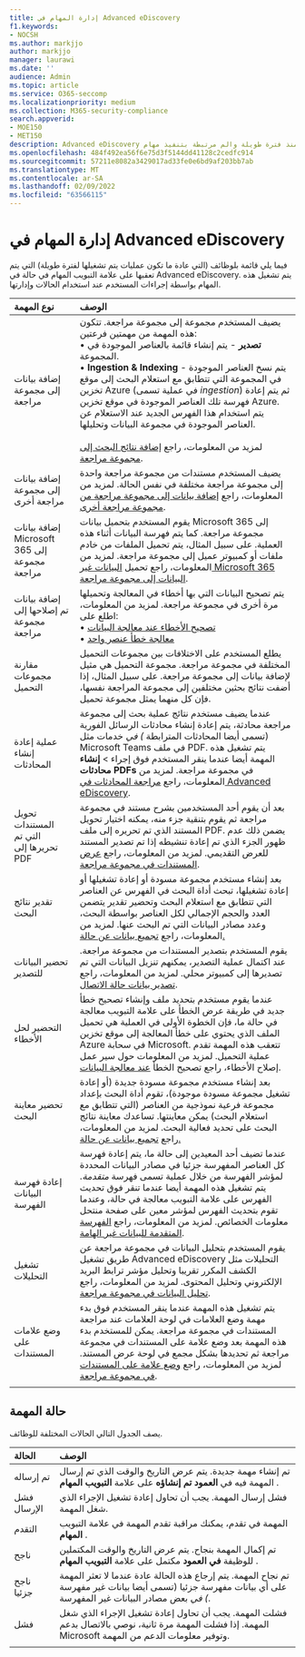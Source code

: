 ```yaml
---
title: إدارة المهام في Advanced eDiscovery
f1.keywords:
- NOCSH
ms.author: markjjo
author: markjjo
manager: laurawi
ms.date: ''
audience: Admin
ms.topic: article
ms.service: O365-seccomp
ms.localizationpriority: medium
ms.collection: M365-security-compliance
search.appverid:
- MOE150
- MET150
description: Advanced eDiscovery المهام على تعقب حالة العمليات التي يتم تشغيلها منذ فترة طويلة والم مرتبطة بتنفيذ مهام Advanced eDiscovery متعددة.
ms.openlocfilehash: 484f492ea56f6e75d3f5144dd41128c2cedfc914
ms.sourcegitcommit: 57211e8082a3429017ad33fe0e6bd9af203bb7ab
ms.translationtype: MT
ms.contentlocale: ar-SA
ms.lasthandoff: 02/09/2022
ms.locfileid: "63566115"
---
```

# <a name="manage-jobs-in-advanced-ediscovery"></a>إدارة المهام في Advanced eDiscovery

فيما يلي قائمة بلوظائف (التي عادة ما تكون عمليات يتم تشغيلها لفترة طويلة) التي يتم تعقبها على علامة  التبويب المهام في حالة في Advanced eDiscovery. يتم تشغيل هذه المهام بواسطة إجراءات المستخدم عند استخدام الحالات وإدارتها.

| نوع المهمة           | الوصف     |
| :----------------- | :----------     |
|إضافة بيانات إلى مجموعة مراجعة | يضيف المستخدم مجموعة إلى مجموعة مراجعة. تتكون هذه المهمة من مهمتين فرعتين: </br>• **تصدير** - يتم إنشاء قائمة بالعناصر الموجودة في المجموعة. </br>• **Ingestion & Indexing** - يتم نسخ العناصر الموجودة في المجموعة التي تتطابق مع استعلام البحث إلى موقع تخزين Azure (في عملية تسمى *ingestion*) ثم يتم إعادة فهرسة تلك العناصر الموجودة في موقع تخزين Azure. يتم استخدام هذا الفهرس الجديد عند الاستعلام عن العناصر الموجودة في مجموعة البيانات وتحليلها. </br></br>لمزيد من المعلومات، راجع [إضافة نتائج البحث إلى مجموعة مراجعة](add-data-to-review-set.md). |
|إضافة بيانات إلى مجموعة مراجعة أخرى | يضيف المستخدم مستندات من مجموعة مراجعة واحدة إلى مجموعة مراجعة مختلفة في نفس الحالة. لمزيد من المعلومات، راجع [إضافة بيانات إلى مجموعة مراجعة من مجموعة مراجعة أخرى](add-data-to-review-set-from-another-review-set.md).|
|إضافة بيانات Microsoft 365 إلى مجموعة مراجعة | يقوم المستخدم بتحميل بيانات Microsoft 365 إلى مجموعة مراجعة. كما يتم فهرسة البيانات أثناء هذه العملية. على سبيل المثال، يتم تحميل الملفات من خادم ملفات أو كمبيوتر عميل إلى مجموعة مراجعة. لمزيد من المعلومات، راجع تحميل [البيانات غير Microsoft 365 البيانات إلى مجموعة مراجعة](load-non-office-365-data-into-a-review-set.md).| 
|إضافة بيانات تم إصلاحها إلى مجموعة مراجعة | يتم تصحيح البيانات التي بها أخطاء في المعالجة وتحميلها مرة أخرى في مجموعة مراجعة. لمزيد من المعلومات، اطلع على:</br>• [تصحيح الأخطاء عند معالجة البيانات](error-remediation-when-processing-data-in-advanced-ediscovery.md)</br>• [معالجة خطأ عنصر واحد](single-item-error-remediation.md)| 
|مقارنة مجموعات التحميل | يطلع المستخدم على الاختلافات بين مجموعات التحميل المختلفة في مجموعة مراجعة. مجموعة التحميل هي مثيل لإضافة بيانات إلى مجموعة مراجعة. على سبيل المثال، إذا أضفت نتائج بحثين مختلفين إلى مجموعة المراجعة نفسها، فإن كل منهما يمثل مجموعة تحميل. |
|عملية إعادة إنشاء المحادثات|عندما يضيف مستخدم نتائج عملية بحث إلى مجموعة مراجعة محادثة، يتم إعادة إنشاء محادثات الرسائل الفورية (تسمى أيضا المحادثات المترابطة *) في* خدمات مثل Microsoft Teams في ملف PDF. يتم تشغيل هذه المهمة أيضا عندما ينقر المستخدم فوق إجراء > **إنشاء محادثات PDFs** في مجموعة مراجعة. لمزيد من المعلومات، راجع [مراجعة المحادثات في Advanced eDiscovery](conversation-review-sets.md).
|تحويل المستندات التي تم تحريرها إلى PDF|بعد أن يقوم أحد المستخدمين بشرح مستند في مجموعة مراجعة ثم يقوم بتنقية جزء منه، يمكنه اختيار تحويل المستند الذي تم تحريره إلى ملف PDF. يضمن ذلك عدم ظهور الجزء الذي تم إعادة تنشيطه إذا تم تصدير المستند للعرض التقديمي. لمزيد من المعلومات، راجع [عرض المستندات في مجموعة مراجعة](view-documents-in-review-set.md). |
|تقدير نتائج البحث | بعد إنشاء مستخدم مجموعة مسودة أو إعادة تشغيلها أو إعادة تشغيلها، تبحث أداة البحث في الفهرس عن العناصر التي تتطابق مع استعلام البحث وتحضير تقدير يتضمن العدد والحجم الإجمالي لكل العناصر بواسطة البحث، وعدد مصادر البيانات التي تم البحث عنها.  لمزيد من المعلومات، راجع [تجميع بيانات عن حالة.](collecting-data-for-ediscovery.md) | 
|تحضير البيانات للتصدير | يقوم المستخدم بتصدير المستندات من مجموعة مراجعة. عند اكتمال عملية التصدير، يمكنهم تنزيل البيانات التي تم تصديرها إلى كمبيوتر محلي. لمزيد من المعلومات، راجع [تصدير بيانات حالة الاتصال](exporting-data-ediscover20.md). | 
|التحضير لحل الأخطاء |عندما يقوم مستخدم بتحديد ملف وإنشاء تصحيح خطأ جديد في طريقة عرض الخطأ على علامة التبويب معالجة في حالة ما، فإن  الخطوة الأولى في العملية هي تحميل الملف الذي يحتوي على خطأ المعالجة إلى موقع تخزين Azure في سحابة Microsoft. تتعقب هذه المهمة تقدم عملية التحميل. لمزيد من المعلومات حول سير عمل إصلاح الأخطاء، راجع تصحيح الخطأ [عند معالجة البيانات](error-remediation-when-processing-data-in-advanced-ediscovery.md). | 
|تحضير معاينة البحث | بعد إنشاء مستخدم مجموعة مسودة جديدة (أو إعادة تشغيل مجموعة مسودة موجودة)، تقوم أداة البحث بإعداد مجموعة فرعية نموذجية من العناصر (التي تتطابق مع استعلام البحث) يمكن معاينتها. تساعدك معاينة نتائج البحث على تحديد فعالية البحث.  لمزيد من المعلومات، راجع [تجميع بيانات عن حالة.](collecting-data-for-ediscovery.md#view-search-results-and-statistics) | 
|إعادة فهرسة البيانات الفهرسة | عندما تضيف أحد المعيدين إلى حالة ما، يتم إعادة فهرسة كل العناصر المفهرسة جزئيا في مصادر البيانات المحددة لمؤشر الفهرسة من خلال عملية تسمى فهرسة *متقدمة*. يتم تشغيل هذه المهمة أيضا عندما تنقر فوق  تحديث الفهرس على  علامة التبويب معالجة في حالة، وعندما تقوم بتحديث الفهرس لمؤشر معين على صفحة منتحل معلومات الخصائص. لمزيد من المعلومات، راجع [الفهرسة المتقدمة للبيانات غير الهامة](indexing-custodian-data.md).
|تشغيل التحليلات | يقوم المستخدم بتحليل البيانات في مجموعة مراجعة عن طريق تشغيل Advanced eDiscovery التحليلات مثل الكشف المكرر تقريبا وتحليل مؤشر ترابط البريد الإلكتروني وتحليل المحتوى. لمزيد من المعلومات، راجع [تحليل البيانات في مجموعة مراجعة](analyzing-data-in-review-set.md). | 
|وضع علامات على المستندات | يتم تشغيل هذه المهمة عندما ينقر المستخدم فوق بدء  مهمة وضع العلامات في لوحة العلامات  عند مراجعة المستندات في مجموعة مراجعة. يمكن للمستخدم بدء هذه المهمة بعد وضع علامة على المستندات في مجموعة مراجعة ثم تحديدها بشكل مجمع في لوحة عرض المستند. لمزيد من المعلومات، راجع [وضع علامة على المستندات في مجموعة مراجعة](tagging-documents.md). | 
|||

## <a name="job-status"></a>حالة المهمة

يصف الجدول التالي الحالات المختلفة للوظائف.

| الحالة           | الوصف     |
| :----------------- | :----------     |
| تم إرساله | تم إنشاء مهمة جديدة.  يتم عرض التاريخ والوقت الذي تم إرسال المهمة فيه في **العمود تم إنشاؤه** على علامة **التبويب المهام** . |
| فشل الإرسال | فشل إرسال المهمة.  يجب أن تحاول إعادة تشغيل الإجراء الذي شغل المهمة. |
| التقدم | المهمة في تقدم، يمكنك مراقبة تقدم المهمة في علامة التبويب **المهام** . |
| ناجح | تم إكمال المهمة بنجاح. يتم عرض التاريخ والوقت المكتملين للوظيفة **في العمود** مكتمل على علامة **التبويب المهام** . |
| ناجح جزئيا | تم نجاح المهمة. يتم إرجاع هذه الحالة عادة عندما لا تعثر المهمة على أي بيانات مفهرسة جزئيا (تسمى أيضا بيانات غير مفهرسة *) في* بعض مصادر البيانات غير المفهرسة.  |
| فشل | فشلت المهمة.  يجب أن تحاول إعادة تشغيل الإجراء الذي شغل المهمة. إذا فشلت المهمة مرة ثانية، نوصي بالاتصال بدعم Microsoft وتوفير معلومات الدعم من المهمة. |
|||
